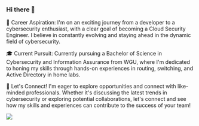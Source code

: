 ### Hi there 👋

🚀 Career Aspiration: I'm on an exciting journey from a developer to a cybersecurity enthusiast, with a clear goal of becoming a Cloud Security Engineer. I believe in constantly evolving and staying ahead in the dynamic field of cybersecurity.

🎓 Current Pursuit: Currently pursuing a Bachelor of Science in Cybersecurity and Information Assurance from WGU, where I'm dedicated to honing my skills through hands-on experiences in routing, switching, and Active Directory in home labs.

🤝 Let's Connect! I'm eager to explore opportunities and connect with like-minded professionals. Whether it's discussing the latest trends in cybersecurity or exploring potential collaborations, let's connect and see how my skills and experiences can contribute to the success of your team!

<a href="mailto:cyb3rjutsu@gmail.com?"><img src="https://img.shields.io/badge/gmail-%23DD0031.svg?&style=for-the-badge&logo=gmail&logoColor=black"/></a>

